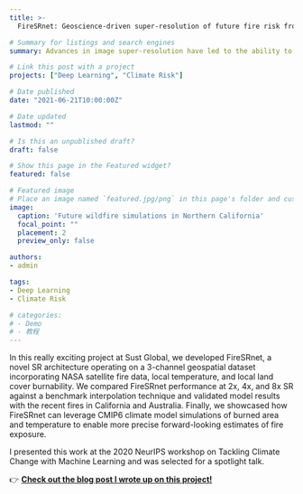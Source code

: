 ```yaml
---
title: >-
  FireSRnet: Geoscience-driven super-resolution of future fire risk from climate chane

# Summary for listings and search engines
summary: Advances in image super-resolution have led to the ability to generate strikingly photo-realistic images from low-resolution inputs. Inspired by these models, we create high-resolution maps of future wildfire risk, incorporating satellite observations, weather data, and climate models. 

# Link this post with a project
projects: ["Deep Learning", "Climate Risk"]

# Date published
date: "2021-06-21T10:00:00Z"

# Date updated
lastmod: ""

# Is this an unpublished draft?
draft: false

# Show this page in the Featured widget?
featured: false

# Featured image
# Place an image named `featured.jpg/png` in this page's folder and customize its options here.
image:
  caption: 'Future wildfire simulations in Northern California'
  focal_point: ""
  placement: 2
  preview_only: false

authors:
- admin

tags:
- Deep Learning
- Climate Risk

# categories:
# - Demo
# - 教程
---
```


In this really exciting project at Sust Global, we developed FireSRnet, a novel SR architecture operating on a 3-channel geospatial dataset incorporating NASA satellite fire data, local temperature, and local land cover burnability. We compared FireSRnet performance at 2x, 4x, and 8x SR against a benchmark interpolation technique and validated model results with the recent fires in California and Australia. Finally, we showcased how FireSRnet can leverage CMIP6 climate model simulations of burned area and temperature to enable more precise forward-looking estimates of fire exposure.

I presented this work at the 2020 NeurIPS workshop on Tackling Climate Change with Machine Learning and was selected for a spotlight talk. 

👉 [**Check out the blog post I wrote up on this project!**](https://www.sustglobal.com/blog/firesrnet)